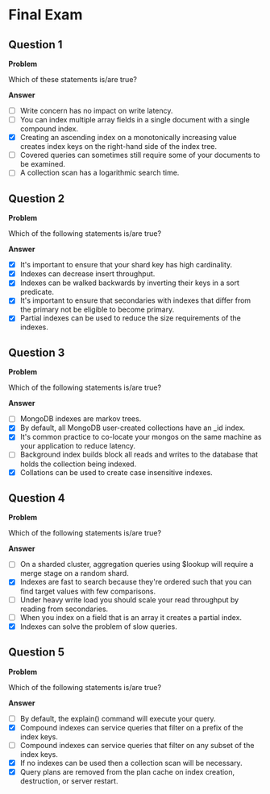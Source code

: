 # Final Exam

## Question 1

**Problem**

Which of these statements is/are true?

**Answer**

- [ ] Write concern has no impact on write latency.
- [ ] You can index multiple array fields in a single document with a single compound index.
- [x] Creating an ascending index on a monotonically increasing value creates index keys on the right-hand side of the index tree.
- [ ] Covered queries can sometimes still require some of your documents to be examined.
- [ ] A collection scan has a logarithmic search time.

## Question 2

**Problem**

Which of the following statements is/are true?

**Answer**

- [x] It's important to ensure that your shard key has high cardinality.
- [x] Indexes can decrease insert throughput.
- [x] Indexes can be walked backwards by inverting their keys in a sort predicate.
- [x] It's important to ensure that secondaries with indexes that differ from the primary not be eligible to become primary.
- [x] Partial indexes can be used to reduce the size requirements of the indexes.

## Question 3

**Problem**

Which of the following statements is/are true?

**Answer**

- [ ] MongoDB indexes are markov trees.
- [x] By default, all MongoDB user-created collections have an _id index.
- [x] It's common practice to co-locate your mongos on the same machine as your application to reduce latency.
- [ ] Background index builds block all reads and writes to the database that holds the collection being indexed.
- [x] Collations can be used to create case insensitive indexes.

## Question 4

**Problem**

Which of the following statements is/are true?

**Answer**

- [ ] On a sharded cluster, aggregation queries using $lookup will require a merge stage on a random shard.
- [x] Indexes are fast to search because they're ordered such that you can find target values with few comparisons.
- [ ] Under heavy write load you should scale your read throughput by reading from secondaries.
- [ ] When you index on a field that is an array it creates a partial index.
- [x] Indexes can solve the problem of slow queries.

## Question 5

**Problem**

Which of the following statements is/are true?

**Answer**

- [ ] By default, the explain() command will execute your query.
- [x] Compound indexes can service queries that filter on a prefix of the index keys.
- [ ] Compound indexes can service queries that filter on any subset of the index keys.
- [x] If no indexes can be used then a collection scan will be necessary.
- [x] Query plans are removed from the plan cache on index creation, destruction, or server restart.
